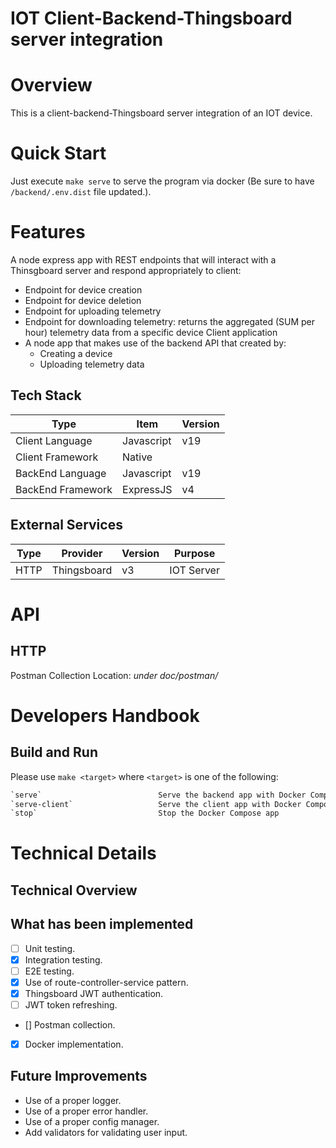IOT Client-Backend-Thingsboard server integration
==

# Overview

This is a client-backend-Thingsboard server integration of an IOT device.

# Quick Start

Just execute `make serve` to serve the program via docker (Be sure to have `/backend/.env.dist` file updated.). 

# Features

A node express app with REST endpoints that will interact with a Thinsgboard server and respond appropriately to client:

- Endpoint for device creation
- Endpoint for device deletion
- Endpoint for uploading telemetry
- Endpoint for downloading telemetry: returns the aggregated (SUM per hour) telemetry data from a specific device
  Client application
- A node app that makes use of the backend API that created by:
    - Creating a device
    - Uploading telemetry data

## Tech Stack

| Type              | Item       | Version |
|-------------------|------------|---------|
| Client Language   | Javascript | v19     |
| Client Framework  | Native     |         |
| BackEnd Language  | Javascript | v19     |
| BackEnd Framework | ExpressJS  | v4      |

## External Services

| Type | Provider    | Version | Purpose    |
|------|-------------|---------|------------|
| HTTP | Thingsboard | v3      | IOT Server |

# API

## HTTP

Postman Collection Location: _under doc/postman/_

# Developers Handbook

## Build and Run

Please use `make <target>` where `<target>` is one of the following:

``` makefile
`serve`                          Serve the backend app with Docker Compose
`serve-client`                   Serve the client app with Docker Compose
`stop`                           Stop the Docker Compose app
```

[//]: # (There is a second makefile at the `backend` directory which provides some extra functionalities such as linting,)

[//]: # (testing,)

[//]: # (ci, etc..:)

[//]: # ()
[//]: # (``` makefile)

[//]: # (`serve`                          Serve the app with Docker Compose)

[//]: # (`ci`                             Run the CI pipeline)

[//]: # (`stop`                           Stop the Docker Compose app)

[//]: # (`test`                           Run the tests)

[//]: # (```)

# Technical Details

## Technical Overview

[//]: # (![technical overview]&#40;doc/diagrams/EXM.drawio.png&#41;)

## What has been implemented

- [ ] Unit testing.
- [x] Integration testing.
- [ ] E2E testing.
- [x] Use of route-controller-service pattern.
- [x] Thingsboard JWT authentication.
- [ ] JWT token refreshing.
- [] Postman collection.
- [x] Docker implementation.

## Future Improvements

- Use of a proper logger.
- Use of a proper error handler.
- Use of a proper config manager.
- Add validators for validating user input.

